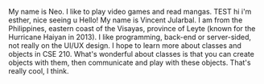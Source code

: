 My name is Neo.
I like to play video games and read mangas.
TEST
hi i'm esther, nice seeing u
Hello! My name is Vincent Jularbal. I am from the Philippines, eastern coast of the Visayas, province of Leyte (known for the Hurricane Haiyan in 2013). I like programming, back-end or server-sided, not really on the UI/UX design. I hope to learn more about classes and objects in CSE 210. What's wonderful about classes is
that you can create objects with them, then communicate and play with these objects. That's really cool, I think.